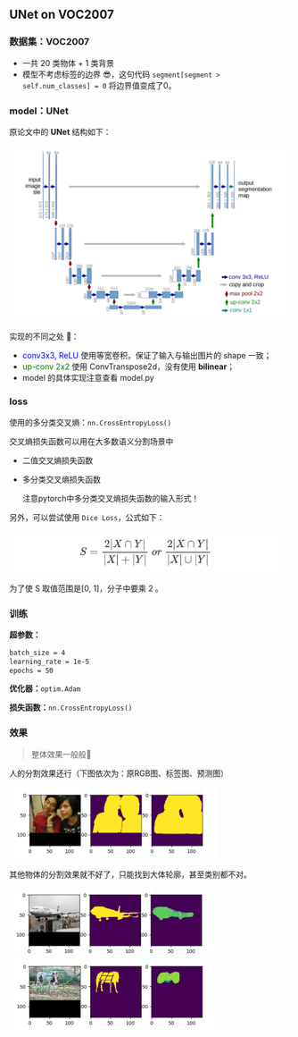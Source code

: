 ## UNet on VOC2007

### 数据集：VOC2007

- 一共 20 类物体 + 1 类背景
- 模型不考虑标签的边界 😎，这句代码 `segment[segment > self.num_classes] = 0` 将边界值变成了0。

### model：UNet

原论文中的 **UNet** 结构如下：

<img src="figures\UNET.png" style="zoom:60%;" />

实现的不同之处 👏：

- <font color=blue>conv3x3, ReLU </font>使用等宽卷积，保证了输入与输出图片的 shape 一致；
- <font color=green>up-conv 2x2</font> 使用 ConvTranspose2d，没有使用 **bilinear**；
- model 的具体实现注意查看 model.py

### loss

使用的多分类交叉熵：`nn.CrossEntropyLoss()`

交叉熵损失函数可以用在大多数语义分割场景中

- 二值交叉熵损失函数

- 多分类交叉熵损失函数

  注意pytorch中多分类交叉熵损失函数的输入形式！

另外，可以尝试使用 `Dice Loss`，公式如下：

<img src="figures\dice loss.png" style="zoom:70%;" />

为了使 S 取值范围是[0, 1]，分子中要乘 2 。

### 训练

**超参数：**

```
batch_size = 4
learning_rate = 1e-5
epochs = 50
```

**优化器：**`optim.Adam`

**损失函数：**`nn.CrossEntropyLoss()`

### 效果

> 整体效果一般般🤣

人的分割效果还行（下图依次为：原RGB图、标签图、预测图）

<img src="figures\img_seg_pred.png" style="zoom:50%;" />

其他物体的分割效果就不好了，只能找到大体轮廓，甚至类别都不对。

<img src="figures\img_seg_pred1.png" style="zoom:50%;" />

<img src="figures\img_seg_pred2.png" style="zoom:50%;" />

